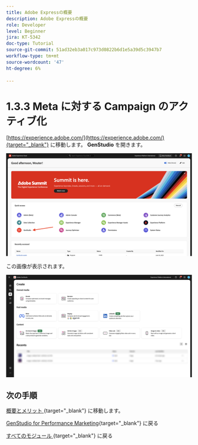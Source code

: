 ```yaml
---
title: Adobe Expressの概要
description: Adobe Expressの概要
role: Developer
level: Beginner
jira: KT-5342
doc-type: Tutorial
source-git-commit: 51ad32eb3a017c973d0822b6d1e5a39d5c3947b7
workflow-type: tm+mt
source-wordcount: '47'
ht-degree: 6%

---
```


# 1.3.3 Meta に対する Campaign のアクティブ化

[https://experience.adobe.com/](https://experience.adobe.com/){target="_blank"} に移動します。 **GenStudio** を開きます。

![GSPeM](./images/gspem1.png)

この画像が表示されます。

![GSPeM](./images/gspem2.png)


## 次の手順

[ 概要とメリット ](./summary.md){target="_blank"} に移動します。

[GenStudio for Performance Marketing](./genstudio.md){target="_blank"} に戻る

[ すべてのモジュール ](./../../../overview.md){target="_blank"} に戻る
